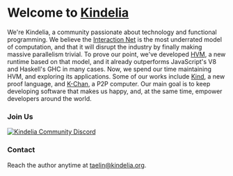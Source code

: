 # Welcome to [Kindelia](http://kindelia.org/)

We're Kindelia, a community passionate about technology and functional programming. We believe the [Interaction
Net](https://tinyurl.com/interactioncombinators) is the most underrated model of computation, and that it will disrupt
the industry by finally making massive parallelism trivial. To prove our point, we've developed
[HVM](https://github.com/kindelia/hvm), a new runtime based on that model, and it already outperforms JavaScript's V8
and Haskell's GHC in many cases. Now, we spend our time maintaining HVM, and exploring its applications.  Some of our
works include [Kind](https://github.com/kindelia/kind), a new proof language, and
[K-Chan](https://github.com/kindelia/kchan), a P2P computer. Our main goal is to keep developing software that makes us
happy, and, at the same time, empower developers around the world.


### Join Us

[![Kindelia Community Discord](https://img.shields.io/discord/912426566838013994.svg?label=Discord&logo=Discord&colorB=7289da&style=for-the-badge)](https://discord.gg/Kindelia)

### Contact

Reach the author anytime at <taelin@kindelia.org>.

